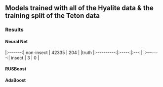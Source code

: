 ## Models trained with all of the Hyalite data & the training split of the Teton data

### Results

#### Neural Net

|:-------:| non-insect | 42335 | 204 |
|truth    |:----------:|:-----:|:---:|
|:-------:| insect     | 3     | 0   |

#### RUSBoost

#### AdaBoost
